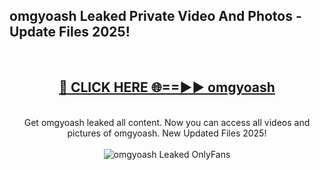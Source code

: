 <h2>omgyoash Leaked Private Video And Photos - Update Files 2025!</h2>
<br>
<div align="center">
<h2><a href="https://betterlinks.top/A2PfLJ" rel="nofollow">🔴 CLICK HERE 🌐==►► omgyoash</a></h2>
<br>
Get omgyoash leaked all content. Now you can access all videos and pictures of omgyoash. New Updated Files 2025!
<br>
<br>
<a href="https://betterlinks.top/A2PfLJ" rel="nofollow" data-target="animated-image.originalLink"><img src="https://i.imgur.com/dJHk4Zq.gif" alt="omgyoash Leaked  OnlyFans" style="max-width: 100%; display: inline-block;" data-target="animated-image.originalImage"></a>
</div>
<br>